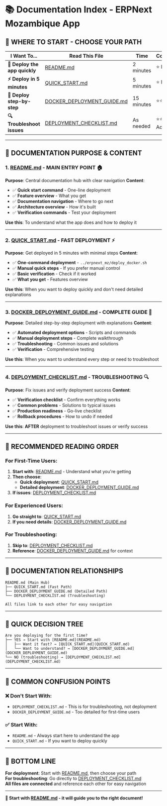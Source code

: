 # 📚 Documentation Index - ERPNext Mozambique App

## 🎯 **WHERE TO START - CHOOSE YOUR PATH**

| **I Want To...** | **Read This File** | **Time** | **Complexity** |
|------------------|-------------------|----------|----------------|
| **🚀 Deploy the app quickly** | [README.md](README.md) | 2 minutes | ⭐ Easy |
| **⚡ Deploy in 5 minutes** | [QUICK_START.md](QUICK_START.md) | 5 minutes | ⭐ Easy |
| **🔧 Deploy step-by-step** | [DOCKER_DEPLOYMENT_GUIDE.md](DOCKER_DEPLOYMENT_GUIDE.md) | 15 minutes | ⭐⭐ Medium |
| **🔍 Troubleshoot issues** | [DEPLOYMENT_CHECKLIST.md](DEPLOYMENT_CHECKLIST.md) | As needed | ⭐⭐⭐ Advanced |

---

## 📖 **DOCUMENTATION PURPOSE & CONTENT**

### **1. [README.md](README.md) - MAIN ENTRY POINT** 🏠
**Purpose**: Central documentation hub with clear navigation
**Content**:
- ✅ **Quick start command** - One-line deployment
- ✅ **Feature overview** - What you get
- ✅ **Documentation navigation** - Where to go next
- ✅ **Architecture overview** - How it's built
- ✅ **Verification commands** - Test your deployment

**Use this**: To understand what the app does and how to deploy it

---

### **2. [QUICK_START.md](QUICK_START.md) - FAST DEPLOYMENT** ⚡
**Purpose**: Get deployed in 5 minutes with minimal steps
**Content**:
- ✅ **One-command deployment** - `../erpnext_mz/deploy_docker.sh`
- ✅ **Manual quick steps** - If you prefer manual control
- ✅ **Basic verification** - Check if it worked
- ✅ **What you get** - Features overview

**Use this**: When you want to deploy quickly and don't need detailed explanations

---

### **3. [DOCKER_DEPLOYMENT_GUIDE.md](DOCKER_DEPLOYMENT_GUIDE.md) - COMPLETE GUIDE** 🔧
**Purpose**: Detailed step-by-step deployment with explanations
**Content**:
- ✅ **Automated deployment options** - Scripts and commands
- ✅ **Manual deployment steps** - Complete walkthrough
- ✅ **Troubleshooting** - Common issues and solutions
- ✅ **Verification** - Comprehensive testing

**Use this**: When you want to understand every step or need to troubleshoot

---

### **4. [DEPLOYMENT_CHECKLIST.md](DEPLOYMENT_CHECKLIST.md) - TROUBLESHOOTING** 🔍
**Purpose**: Fix issues and verify deployment success
**Content**:
- ✅ **Verification checklist** - Confirm everything works
- ✅ **Common problems** - Solutions to typical issues
- ✅ **Production readiness** - Go-live checklist
- ✅ **Rollback procedures** - How to undo if needed

**Use this**: **AFTER** deployment to troubleshoot issues or verify success

---

## 🚀 **RECOMMENDED READING ORDER**

### **For First-Time Users:**
1. **Start with**: [README.md](README.md) - Understand what you're getting
2. **Then choose**:
   - **Quick deployment**: [QUICK_START.md](QUICK_START.md)
   - **Detailed deployment**: [DOCKER_DEPLOYMENT_GUIDE.md](DOCKER_DEPLOYMENT_GUIDE.md)
3. **If issues**: [DEPLOYMENT_CHECKLIST.md](DEPLOYMENT_CHECKLIST.md)

### **For Experienced Users:**
1. **Go straight to**: [QUICK_START.md](QUICK_START.md)
2. **If you need details**: [DOCKER_DEPLOYMENT_GUIDE.md](DOCKER_DEPLOYMENT_GUIDE.md)

### **For Troubleshooting:**
1. **Skip to**: [DEPLOYMENT_CHECKLIST.md](DEPLOYMENT_CHECKLIST.md)
2. **Reference**: [DOCKER_DEPLOYMENT_GUIDE.md](DOCKER_DEPLOYMENT_GUIDE.md) for context

---

## 🔄 **DOCUMENTATION RELATIONSHIPS**

```
README.md (Main Hub)
├── QUICK_START.md (Fast Path)
├── DOCKER_DEPLOYMENT_GUIDE.md (Detailed Path)
└── DEPLOYMENT_CHECKLIST.md (Troubleshooting)

All files link to each other for easy navigation
```

---

## 🎯 **QUICK DECISION TREE**

```
Are you deploying for the first time?
├── YES → Start with [README.md](README.md)
│   ├── Want it fast? → [QUICK_START.md](QUICK_START.md)
│   └── Want to understand? → [DOCKER_DEPLOYMENT_GUIDE.md](DOCKER_DEPLOYMENT_GUIDE.md)
└── NO (troubleshooting) → [DEPLOYMENT_CHECKLIST.md](DEPLOYMENT_CHECKLIST.md)
```

---

## 🚨 **COMMON CONFUSION POINTS**

### **❌ Don't Start With:**
- `DEPLOYMENT_CHECKLIST.md` - This is for troubleshooting, not deployment
- `DOCKER_DEPLOYMENT_GUIDE.md` - Too detailed for first-time users

### **✅ Start With:**
- `README.md` - Always start here to understand the app
- `QUICK_START.md` - If you want to deploy quickly

---

## 🌟 **BOTTOM LINE**

**For deployment**: Start with [README.md](README.md), then choose your path  
**For troubleshooting**: Go directly to [DEPLOYMENT_CHECKLIST.md](DEPLOYMENT_CHECKLIST.md)  
**All files are connected** and reference each other for easy navigation

---

**🎯 Start with [README.md](README.md) - it will guide you to the right document!**
